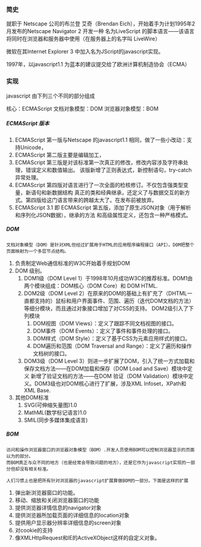 ### 简史

就职于 Netscape 公司的布兰登 艾奇（Brendan Eich），开始着手为计划1995年2月发布的Netscape Navigator 2 开发一种
名为LiveScript 的脚本语言——该语言将同时在浏览器和服务器中使用（在服务器上的名字叫 LiveWire）

微软在其Internet Explorer 3 中加入名为JScript的javascript实现。

1997年，以javascript1.1 为蓝本的建议提交给了欧洲计算机制造协会（ECMA）

### 实现

javascript 由下列三个不同的部分组成

核心：ECMAScript
文档对象模型：DOM
浏览器对象模型：BOM

##### ECMAScript 版本

1. ECMAScript 第一版与Netscape 的javascript1.1 相同，做了一些小改动：支持Unicode，
2. ECMAScript 第二版主要是编辑加工，
3. ECMAScript 第三版是对该标准第一次真正的修改，修改内容涉及字符串处理，错误定义和数值输出。
该版新增了正则表达式，新控制语句，try-catch异常处理。
4. ECMAScript 第四版对语言进行了一次全面的检核修订。不仅包含强类型变量，新语句和新数据结构
真正的类和经典继承，还定义了与数据交互的新方式。第四版给这门语言带来的跨越太大了。在发布前被放弃。
5. ECMAScript 3.1 即 ECMAScript 第五版，添加了原生JSON对象（用于解析和序列化JSON数据），继承的方法
和高级属性定义，还包含一种严格模式。

##### DOM
    文档对象模型（DOM）是针对XML但经过扩展用于HTML的应用程序编程接口（API）。DOM把整个页面映射为一个多层节点结构。

1. 负责制定Web通信标准的W3C开始着手规划DOM
2. DOM 级别。
   1. DOM1级（DOM Level 1）于1998年10月成功W3C的推荐标准。DOM1由两个模块组成：DOM核心（DOM Core）和 DOM HTML.
   2. DOM2级（DOM Level 2）在原来的DOM的基础上有扩充了（DHTML一直都支持的）鼠标和用户界面事件、范围、遍历（迭代DOM文档的方法）
   等细分模块，而且通过对象接口增加了对CSS的支持。
   DOM2级引入了下列模块
        1. DOM视图（DOM Views）：定义了跟踪不同文档视图的接口。
        2. DOM事件（DOM Events）：定义了事件和事件处理的接口。
        3. DOM样式（DOM Style）：定义了基于CSS为元素应用样式的接口。
        4. DOM遍历和范围（DOM Traversal and Range）：定义了遍历和操作文档树的接口。
   3. DOM3级（DOM Level 3）则进一步扩展了DOM，引入了统一方式加载和保存文档方法——在DOM加载和保存（DOM Load and Save）模块中定义
   新增了验证文档的方法——在DOM 验证（DOM Validation）模块中定义。DOM3级也对DOM核心进行了扩展，涉及XML Infoset，XPath和 XML Base.
3. 其他DOM标准
    1. SVG(可伸缩矢量图)1.0
    2. MathML(数学标记语言)1.0
    3. SMIL(同步多媒体集成语言)

##### BOM
    访问和操作浏览器窗口的浏览器对象模型（BOM）.开发人员使用BOM可以控制浏览器显示的页面以为的部分。
    而BOM真正与众不同的地方（也是经常会导致问题的地方），还是它作为javascript实现的一部分但却没有相关标准。

    人们习惯上也是把所有针对浏览器的javascript扩展算做BOM的一部分。下面是这样的扩展
  1. 弹出新浏览器窗口的功能。
  2. 移动、缩放和关闭浏览器窗口的功能
  3. 提供浏览器详情信息的navigator对象
  4. 提供浏览器所加载页面的详细信息的location对象
  5. 提供用户显示器分辨率详细信息的screen对象
  6. 对cookie的支持
  7. 像XMLHttpRequest和IE的ActiveXObject这样的自定义对象。
